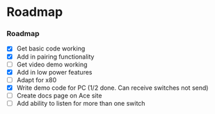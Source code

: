 # Roadmap

### Roadmap

* [x] Get basic code working
* [x] Add in pairing functionality
* [ ] Get video demo working
* [x] Add in low power features
* [ ] Adapt for x80
* [x] Write demo code for PC (1/2 done. Can receive switches not send)
* [ ] Create docs page on Ace site
* [ ] Add ability to listen for more than one switch
